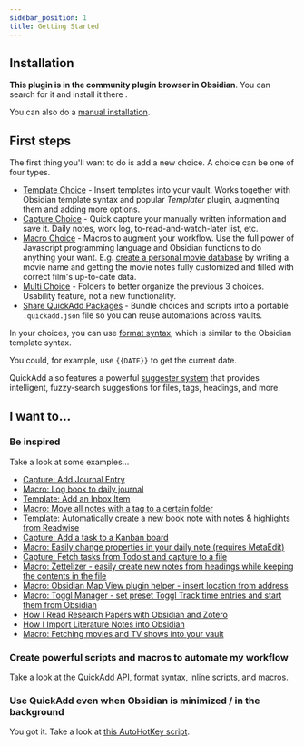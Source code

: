 ```yaml
---
sidebar_position: 1
title: Getting Started
---
```


## Installation

**This plugin is in the community plugin browser in Obsidian**. You can search for it and install it there .

You can also do a [manual installation](./ManualInstallation).

## First steps

The first thing you'll want to do is add a new choice. A choice can be one of four types.

-   [Template Choice](./Choices/TemplateChoice) - Insert templates into your vault. Works together with Obsidian template syntax and popular _Templater_ plugin, augmenting them and adding more options.
-   [Capture Choice](./Choices/CaptureChoice) - Quick capture your manually written information and save it. Daily notes, work log, to-read-and-watch-later list, etc.
-   [Macro Choice](./Choices/MacroChoice) - Macros to augment your workflow. Use the full power of Javascript programming language and Obsidian functions to do anything your want. E.g. [create a personal movie database](./Examples/Macro_MovieAndSeriesScript) by writing a movie name and getting the movie notes fully customized and filled with correct film's up-to-date data.
-   [Multi Choice](./Choices/MultiChoice) - Folders to better organize the previous 3 choices. Usability feature, not a new functionality.
-   [Share QuickAdd Packages](./Choices/Packages) - Bundle choices and scripts into a portable `.quickadd.json` file so you can reuse automations across vaults.

In your choices, you can use [format syntax](./FormatSyntax), which is similar to the Obsidian template syntax.

You could, for example, use `{{DATE}}` to get the current date.

QuickAdd also features a powerful [suggester system](./SuggesterSystem) that provides intelligent, fuzzy-search suggestions for files, tags, headings, and more.

## I want to...

### Be inspired

Take a look at some examples...

-   [Capture: Add Journal Entry](docs/Examples/Capture_AddJournalEntry.md)
-   [Macro: Log book to daily journal](docs/Examples/Macro_LogBookToDailyJournal.md)
-   [Template: Add an Inbox Item](docs/Examples/Template_AddAnInboxItem.md)
-   [Macro: Move all notes with a tag to a certain folder](docs/Examples/Macro_MoveNotesWithATagToAFolder.md)
-   [Template: Automatically create a new book note with notes & highlights from Readwise](docs/Examples/Template_AutomaticBookNotesFromReadwise.md)
-   [Capture: Add a task to a Kanban board](docs/Examples/Capture_AddTaskToKanbanBoard.md)
-   [Macro: Easily change properties in your daily note (requires MetaEdit)](docs/Examples/Macro_ChangePropertyInDailyNotes.md)
-   [Capture: Fetch tasks from Todoist and capture to a file](docs/Examples/Capture_FetchTasksFromTodoist.md)
-   [Macro: Zettelizer - easily create new notes from headings while keeping the contents in the file](docs/Examples/Macro_Zettelizer.md)
-   [Macro: Obsidian Map View plugin helper - insert location from address](docs/Examples/Macro_AddLocationLongLatFromAddress.md)
-   [Macro: Toggl Manager - set preset Toggl Track time entries and start them from Obsidian](docs/Examples/Macro_TogglManager.md)
-   [How I Read Research Papers with Obsidian and Zotero](https://bagerbach.com/blog/how-i-read-research-papers-with-obsidian-and-zotero/)
-   [How I Import Literature Notes into Obsidian](https://bagerbach.com/blog/importing-source-notes-to-obsidian)
-   [Macro: Fetching movies and TV shows into your vault](docs/Examples/Macro_MovieAndSeriesScript.md)

### Create powerful scripts and macros to automate my workflow

Take a look at the [QuickAdd API](docs/QuickAddAPI.md), [format syntax](docs/FormatSyntax.md), [inline scripts](docs/InlineScripts.md), and [macros](docs/Choices/MacroChoice.md).

### Use QuickAdd even when Obsidian is minimized / in the background

You got it. Take a look at [this AutoHotKey script](./Misc/AHK_OpenQuickAddFromDesktop).
